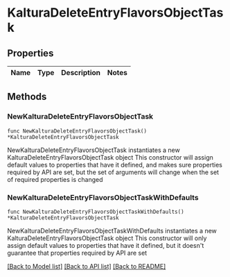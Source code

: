 # KalturaDeleteEntryFlavorsObjectTask

## Properties

Name | Type | Description | Notes
------------ | ------------- | ------------- | -------------

## Methods

### NewKalturaDeleteEntryFlavorsObjectTask

`func NewKalturaDeleteEntryFlavorsObjectTask() *KalturaDeleteEntryFlavorsObjectTask`

NewKalturaDeleteEntryFlavorsObjectTask instantiates a new KalturaDeleteEntryFlavorsObjectTask object
This constructor will assign default values to properties that have it defined,
and makes sure properties required by API are set, but the set of arguments
will change when the set of required properties is changed

### NewKalturaDeleteEntryFlavorsObjectTaskWithDefaults

`func NewKalturaDeleteEntryFlavorsObjectTaskWithDefaults() *KalturaDeleteEntryFlavorsObjectTask`

NewKalturaDeleteEntryFlavorsObjectTaskWithDefaults instantiates a new KalturaDeleteEntryFlavorsObjectTask object
This constructor will only assign default values to properties that have it defined,
but it doesn't guarantee that properties required by API are set


[[Back to Model list]](../README.md#documentation-for-models) [[Back to API list]](../README.md#documentation-for-api-endpoints) [[Back to README]](../README.md)


